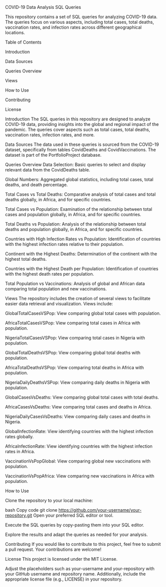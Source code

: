 COVID-19 Data Analysis SQL Queries

This repository contains a set of SQL queries for analyzing COVID-19 data. The queries focus on various aspects, including total cases, total deaths, vaccination rates, and infection rates across different geographical locations.


Table of Contents

Introduction

Data Sources

Queries Overview

Views

How to Use

Contributing

License


Introduction
The SQL queries in this repository are designed to analyze COVID-19 data, providing insights into the global and regional impact of the pandemic. The queries cover aspects such as total cases, total deaths, vaccination rates, infection rates, and more.


Data Sources
The data used in these queries is sourced from the COVID-19 dataset, specifically from tables CovidDeaths and CovidVaccinations. The dataset is part of the PortfolioProject database.


Queries Overview
Data Selection: Basic queries to select and display relevant data from the CovidDeaths table.


Global Numbers: Aggregated global statistics, including total cases, total deaths, and death percentage.


Total Cases vs Total Deaths: Comparative analysis of total cases and total deaths globally, in Africa, and for specific countries.


Total Cases vs Population: Examination of the relationship between total cases and population globally, in Africa, and for specific countries.


Total Deaths vs Population: Analysis of the relationship between total deaths and population globally, in Africa, and for specific countries.


Countries with High Infection Rates vs Population: Identification of countries with the highest infection rates relative to their population.


Continent with the Highest Deaths: Determination of the continent with the highest total deaths.


Countries with the Highest Death per Population: Identification of countries with the highest death rates per population.


Total Population vs Vaccinations: Analysis of global and African data comparing total population and new vaccinations.


Views
The repository includes the creation of several views to facilitate easier data retrieval and visualization. Views include:

GlobalTotalCasesVSPop: View comparing global total cases with population.

AfricaTotalCasesVSPop: View comparing total cases in Africa with population.

NigeriaTotalCasesVSPop: View comparing total cases in Nigeria with population.

GlobalTotalDeathsVSPop: View comparing global total deaths with population.

AfricaTotalDeathsVSPop: View comparing total deaths in Africa with population.

NigeriaDailyDeathsVSPop: View comparing daily deaths in Nigeria with population.

GlobalCasesVsDeaths: View comparing global total cases with total deaths.

AfricaCasesVsDeaths: View comparing total cases and deaths in Africa.

NigeriaDailyCasesVsDeaths: View comparing daily cases and deaths in Nigeria.

GlobalInfectionRate: View identifying countries with the highest infection rates globally.

AfricaInfectionRate: View identifying countries with the highest infection rates in Africa.

VaccinationVsPopGlobal: View comparing global new vaccinations with population.

VaccinationVsPopAfrica: View comparing new vaccinations in Africa with population.

How to Use

Clone the repository to your local machine:

bash
Copy code
git clone https://github.com/your-username/your-repository.git
Open your preferred SQL editor or tool.

Execute the SQL queries by copy-pasting them into your SQL editor.


Explore the results and adapt the queries as needed for your analysis.


Contributing
If you would like to contribute to this project, feel free to submit a pull request. Your contributions are welcome!

License
This project is licensed under the MIT License.


Adjust the placeholders such as your-username and your-repository with your GitHub username and repository name. Additionally, include the appropriate license file (e.g., LICENSE) in your repository.
